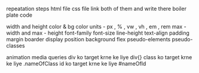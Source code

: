 repeatation steps
html file
css file
link both of them 
and write there boiler plate code 


width and height
color & bg color
units - px , % , vw , vh , em , rem
max - width and max - height
font-family
font-size
line-height
text-align
padding
margin
boarder
display
position
background
flex
pseudo-elements
pseudo-classes

animation
media queries
div ko target krne ke liye div{}
class ko target krne ke liye .nameOfClass
id ko target krne ke liye #nameOfId
